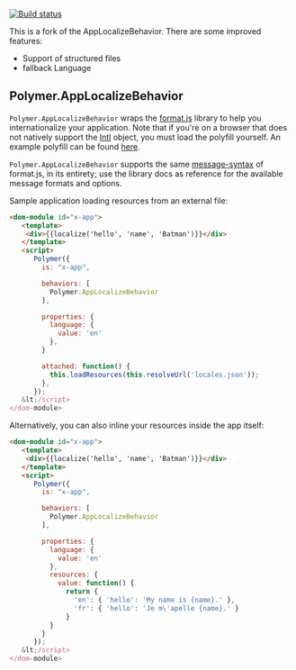 
<!---

This README is automatically generated from the comments in these files:
app-localize-behavior.html

Edit those files, and our readme bot will duplicate them over here!
Edit this file, and the bot will squash your changes :)

The bot does some handling of markdown. Please file a bug if it does the wrong
thing! https://github.com/PolymerLabs/tedium/issues

-->

[![Build status](https://travis-ci.org/toshovski/app-localize-behavior.svg?branch=master)](https://travis-ci.org/PolymerElements/app-localize-behavior)


This is a fork of the AppLocalizeBehavior. There are some improved features:

  * Support of structured files
  * fallback Language

## Polymer.AppLocalizeBehavior

`Polymer.AppLocalizeBehavior` wraps the [format.js](http://formatjs.io/) library to
help you internationalize your application. Note that if you're on a browser that
does not natively support the [Intl](https://developer.mozilla.org/en-US/docs/Web/JavaScript/Reference/Global_Objects/Intl)
object, you must load the polyfill yourself. An example polyfill can
be found [here](https://github.com/andyearnshaw/Intl.js/).

`Polymer.AppLocalizeBehavior` supports the same [message-syntax](http://formatjs.io/guides/message-syntax/)
of format.js, in its entirety; use the library docs as reference for the
available message formats and options.

Sample application loading resources from an external file:

```html
<dom-module id="x-app">
   <template>
    <div>{{localize('hello', 'name', 'Batman')}}</div>
   </template>
   <script>
      Polymer({
        is: "x-app",

        behaviors: [
          Polymer.AppLocalizeBehavior
        ],

        properties: {
          language: {
            value: 'en'
          },
        }

        attached: function() {
          this.loadResources(this.resolveUrl('locales.json'));
        },
      });
   &lt;/script>
</dom-module>
```

Alternatively, you can also inline your resources inside the app itself:

```html
<dom-module id="x-app">
   <template>
    <div>{{localize('hello', 'name', 'Batman')}}</div>
   </template>
   <script>
      Polymer({
        is: "x-app",

        behaviors: [
          Polymer.AppLocalizeBehavior
        ],

        properties: {
          language: {
            value: 'en'
          },
          resources: {
            value: function() {
              return {
                'en': { 'hello': 'My name is {name}.' },
                'fr': { 'hello': 'Je m\'apelle {name}.' }
              }
          }
        }
      });
   &lt;/script>
</dom-module>
```


